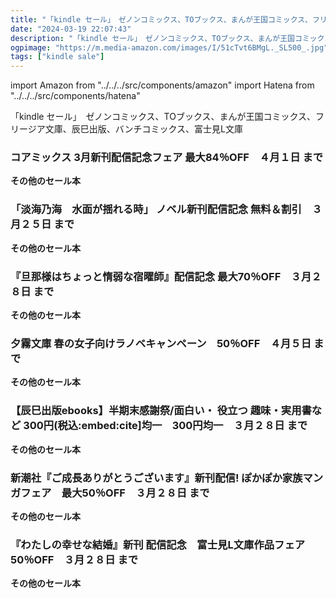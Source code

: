 ```yaml
---
title: "「kindle セール」　ゼノンコミックス、TOブックス、まんが王国コミックス、フリージア文庫、辰巳出版、バンチコミックス、富士見L文庫"
date: "2024-03-19 22:07:43"
description: "「kindle セール」　ゼノンコミックス、TOブックス、まんが王国コミックス、フリージア文庫、辰巳出版、バンチコミックス、富士見L文庫"
ogpimage: "https://m.media-amazon.com/images/I/51cTvt6BMgL._SL500_.jpg"
tags: ["kindle sale"]
---
```

import Amazon from "../../../src/components/amazon"
import Hatena from "../../../src/components/hatena"

「kindle セール」　ゼノンコミックス、TOブックス、まんが王国コミックス、フリージア文庫、辰巳出版、バンチコミックス、富士見L文庫



### コアミックス 3月新刊配信記念フェア 最大84％OFF　４月１日 まで


<Amazon asin="B086PB4X5Z" />



<Amazon asin="B0B8YVRKZV" />



<Amazon asin="B09YTZBVNW" />


**その他のセール本**

<Hatena src="https://kyukyunyorituryo.github.io/kindle_sale/20240401s39666/" title=""/>

### 「淡海乃海　水面が揺れる時」 ノベル新刊配信記念 無料＆割引　３月２５日 まで

<Amazon asin="B0B8CR8BHG" />



<Amazon asin="B07P4D76ZV" />


**その他のセール本**

<Hatena src="https://kyukyunyorituryo.github.io/kindle_sale/20240325s39668/" title=""/>

### 『旦那様はちょっと惰弱な宿曜師』配信記念 最大70％OFF　３月２８日 まで


<Amazon asin="B09KZPFT1T" />



<Amazon asin="B091XY3GT4" />


<Amazon asin="B08VWD5Z4W" />


**その他のセール本**

<Hatena src="https://kyukyunyorituryo.github.io/kindle_sale/20240329s39602/" title=""/>

### 夕霧文庫 春の女子向けラノベキャンペーン　50％OFF　４月５日 まで


<Amazon asin="B08B3DXZSM" />



<Amazon asin="B07F2YDKQY" />



<Amazon asin="B0CNX7YG8W" />


**その他のセール本**

<Hatena src="https://kyukyunyorituryo.github.io/kindle_sale/20240405s39685/" title=""/>

### 【辰巳出版ebooks】半期末感謝祭/面白い・ 役立つ 趣味・実用書など 300円(税込:embed:cite]均一　300円均一　３月２８日 まで


<Amazon asin="B08BNZSHGN" />



<Amazon asin="B01KT5VGI0" />



<Amazon asin="B07D2ZMYPV" />


**その他のセール本**

<Hatena src="https://kyukyunyorituryo.github.io/kindle_sale/20240328s39603/" title=""/>

### 新潮社『ご成長ありがとうございます』新刊配信! ぽかぽか家族マンガフェア　最大50％OFF　３月２８日 まで


<Amazon asin="B09QG3MHXN" />



<Amazon asin="B09NPGZ9XT" />



<Amazon asin="B09CPSNBQ3" />


**その他のセール本**

<Hatena src="https://kyukyunyorituryo.github.io/kindle_sale/20240328s39664/" title=""/>

### 『わたしの幸せな結婚』新刊 配信記念　富士見L文庫作品フェア　50％OFF　３月２８日 まで


<Amazon asin="B0BX5FV1P8" />



<Amazon asin="B0B7WF5SCN" />



<Amazon asin="B0B5Q1GG5F" />


**その他のセール本**

<Hatena src="https://kyukyunyorituryo.github.io/kindle_sale/20240328s39546/" title=""/>